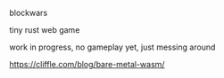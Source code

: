 blockwars

tiny rust web game 


work in progress, no gameplay yet, just messing around


https://cliffle.com/blog/bare-metal-wasm/

